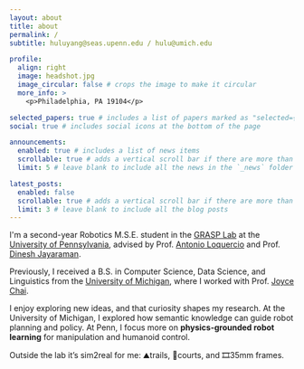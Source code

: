 ```yaml
---
layout: about
title: about
permalink: /
subtitle: huluyang@seas.upenn.edu / hulu@umich.edu

profile:
  align: right
  image: headshot.jpg
  image_circular: false # crops the image to make it circular
  more_info: >
    <p>Philadelphia, PA 19104</p>

selected_papers: true # includes a list of papers marked as "selected={true}"
social: true # includes social icons at the bottom of the page

announcements:
  enabled: true # includes a list of news items
  scrollable: true # adds a vertical scroll bar if there are more than 3 news items
  limit: 5 # leave blank to include all the news in the `_news` folder

latest_posts:
  enabled: false
  scrollable: true # adds a vertical scroll bar if there are more than 3 new posts items
  limit: 3 # leave blank to include all the blog posts
---
```


I'm a second-year Robotics M.S.E. student in the [GRASP Lab](https://www.grasp.upenn.edu/) at the [University of Pennsylvania](https://www.upenn.edu/), advised by Prof. [Antonio Loquercio](https://antonilo.github.io/) and Prof. [Dinesh Jayaraman](https://www.seas.upenn.edu/~dineshj/). 

Previously, I received a B.S. in Computer Science, Data Science, and Linguistics from the [University of Michigan](https://umich.edu/), where I worked with Prof. [Joyce Chai](https://web.eecs.umich.edu/~chaijy/).

I enjoy exploring new ideas, and that curiosity shapes my research. At the University of Michigan, I explored how semantic knowledge can guide robot planning and policy. At Penn, I focus more on **physics-grounded robot learning** for manipulation and humanoid control.

Outside the lab it’s sim2real for me: ⛰️trails, 🎾courts, and 🎞️35mm frames.
